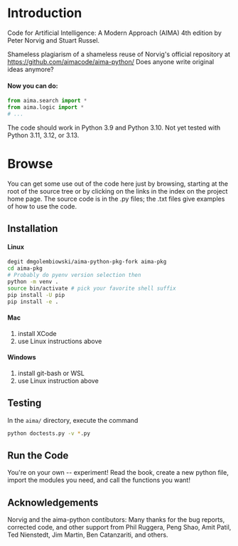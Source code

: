 # Introduction

Code for Artificial Intelligence: A Modern Approach (AIMA) 4th edition by Peter Norvig and Stuart Russel.

Shameless plagiarism of a shameless reuse of Norvig's official repository at https://github.com/aimacode/aima-python/ 
Does anyone write original ideas anymore?

#### Now you can do:
```python
from aima.search import *
from aima.logic import *
# ...
```


The code should work in Python 3.9 and Python 3.10. Not yet tested with Python 3.11, 3.12, or 3.13.

# Browse

You can get some use out of the code here just by browsing, starting at the root of the source tree or by clicking on the links in the index on the project home page. The source code is in the .py files; the .txt files give examples of how to use the code.

## Installation

#### Linux
```bash
degit dmgolembiowski/aima-python-pkg-fork aima-pkg
cd aima-pkg
# Probably do pyenv version selection then
python -m venv .
source bin/activate # pick your favorite shell suffix 
pip install -U pip
pip install -e .
```

#### Mac
1. install XCode
2. use Linux instructions above

#### Windows
1. install git-bash or WSL
2. use Linux instruction above

## Testing

In the `aima/` directory, execute the command

```bash
python doctests.py -v *.py
```

## Run the Code

You're on your own -- experiment!
Read the book, create a new python file, import the modules you need, and call the functions you want!

## Acknowledgements

Norvig and the aima-python contibutors:
Many thanks for the bug reports, corrected code, and other support from Phil Ruggera, Peng Shao, Amit Patil, Ted Nienstedt, Jim Martin, Ben Catanzariti, and others.

